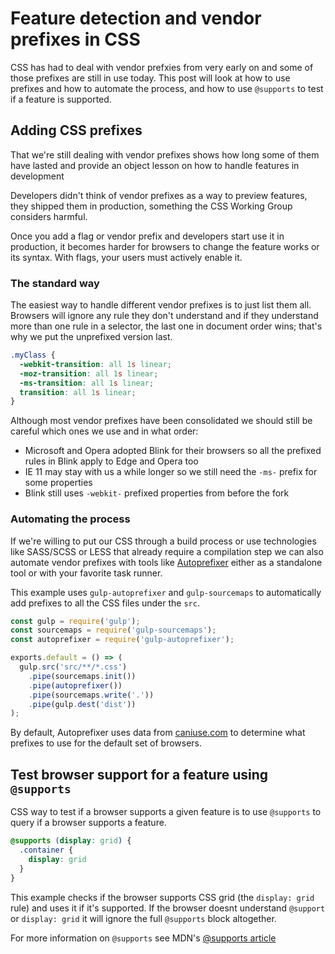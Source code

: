 # Feature detection and vendor prefixes in CSS

CSS has had to deal with vendor prefxies from very early on and some of those prefixes are still in use today. This post will look at how to use prefixes and how to automate the process, and how to use `@supports` to test if a feature is supported.

## Adding CSS prefixes

That we're still dealing with vendor prefixes shows how long some of them have lasted and provide an object lesson on how to handle features in development

Developers didn't think of vendor prefixes as a way to preview features, they shipped them in production,  something the CSS Working Group considers harmful.

Once you add a flag or vendor prefix and developers start use it in production, it becomes harder for browsers to change the feature works or its syntax. With flags, your users must actively enable it.

### The standard way

The easiest way to handle different vendor prefixes is to just list them all. Browsers will ignore any rule they don't understand and if they understand more than one rule in a selector, the last one in document order wins; that's why we put the unprefixed version last.

```css
.myClass {
  -webkit-transition: all 1s linear;
  -moz-transition: all 1s linear;
  -ms-transition: all 1s linear;
  transition: all 1s linear;
}
```

Although most vendor prefixes have been consolidated we should still be careful which ones we use and in what order:

* Microsoft and Opera adopted Blink for their browsers so all the prefixed rules in Blink apply to Edge and Opera too
* IE 11 may stay with us a while longer so we still need the `-ms-` prefix for some properties
* Blink still uses `-webkit-` prefixed properties from before the fork

### Automating the process

If we're willing to put our CSS through a build process or use technologies like SASS/SCSS or LESS that already require a compilation step we can also automate vendor prefixes with tools like [Autoprefixer](https://github.com/postcss/autoprefixer) either as a standalone tool or with your favorite task runner.

This example uses `gulp-autoprefixer` and `gulp-sourcemaps` to automatically add prefixes to all the CSS files under the `src`.

```js
const gulp = require('gulp');
const sourcemaps = require('gulp-sourcemaps');
const autoprefixer = require('gulp-autoprefixer');

exports.default = () => (
  gulp.src('src/**/*.css')
    .pipe(sourcemaps.init())
    .pipe(autoprefixer())
    .pipe(sourcemaps.write('.'))
    .pipe(gulp.dest('dist'))
);
```

By default, Autoprefixer uses data from [caniuse.com](https://caniuse.com/) to determine what prefixes to use for the default set of browsers.

## Test browser support for a feature  using `@supports`

CSS way to test if a browser supports a given feature is to use `@supports` to query if a browser supports a feature.

```css
@supports (display: grid) {
  .container {
    display: grid
  }
}
```

This example checks if the browser supports CSS grid (the `display: grid` rule) and uses it if it's supported. If the browser doesnt understand `@support` or `display: grid` it will ignore the full `@supports` block altogether.

For more information on `@supports` see MDN's [@supports article](https://developer.mozilla.org/en-US/docs/Web/CSS/@supports)
